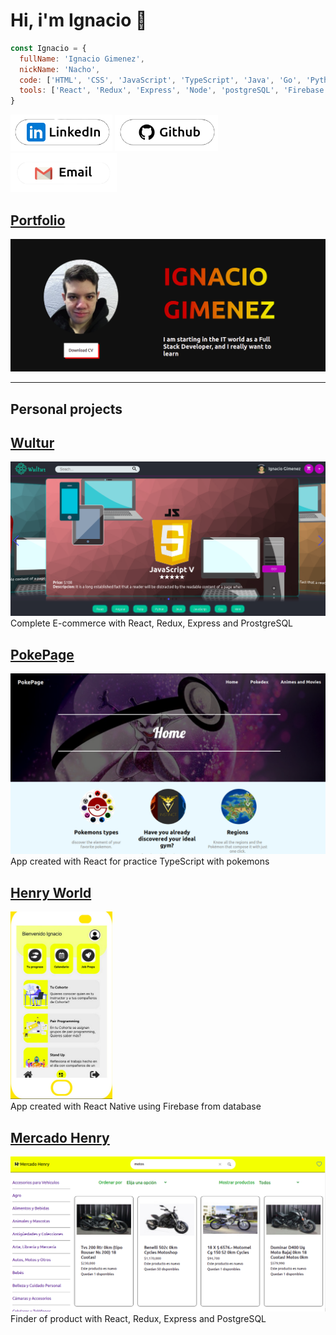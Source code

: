 # Hi, i'm Ignacio 👋

```js
const Ignacio = {
  fullName: 'Ignacio Gimenez',
  nickName: 'Nacho',
  code: ['HTML', 'CSS', 'JavaScript', 'TypeScript', 'Java', 'Go', 'Python'],
  tools: ['React', 'Redux', 'Express', 'Node', 'postgreSQL', 'Firebase', 'Spring Boot', 'Gin']
}
``` 

[<img src="assets/logos/linkedinLogo.png"/>](https://www.linkedin.com/in/ignacio-gimenez-305799184/)
[<img src="assets/logos/githublogo.png"/>](https://github.com/Nacho077)
[<img src="assets/logos/gmaillogo.png"/>](mailto:ignaciogimenez70@gmail.com)

## [Portfolio](https://ignacio-gimenez.vercel.app/)
[<img src="assets/img/Portfolio.png"/>](https://ignacio-gimenez.vercel.app/)

-------

## Personal projects

## [Wultur]()
[<img src="assets/img/Wultur.png"/>](https://wultur.herokuapp.com/)
Complete E-commerce with React, Redux, Express and ProstgreSQL

## [PokePage](https://nacho077.github.io/PokePage/)
[<img src="assets/img/PokePage.png"/>](https://nacho077.github.io/PokePage/)
App created with React for practice TypeScript with pokemons

## [Henry World]()
[<img src="assets/img/Henry-World-App.jpg" style="height: 300px;"/>]()<br/>
App created with React Native using Firebase from database

## [Mercado Henry]()
[<img src="assets/img/MercadoHenry.png"/>]()
Finder of product with React, Redux, Express and PostgreSQL

